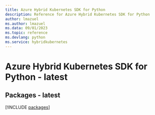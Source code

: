 ```yaml
---
title: Azure Hybrid Kubernetes SDK for Python
description: Reference for Azure Hybrid Kubernetes SDK for Python
author: lmazuel
ms.author: lmazuel
ms.data: 09/01/2023
ms.topic: reference
ms.devlang: python
ms.service: hybridkubernetes
---
```

# Azure Hybrid Kubernetes SDK for Python - latest
## Packages - latest
[!INCLUDE [packages](hybrid-kubernetes-index.md)]